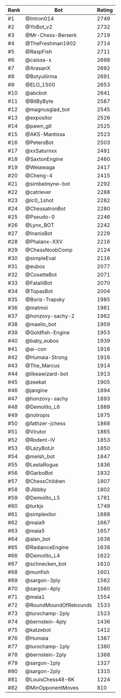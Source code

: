 Rank|Bot|Rating
---|---|---
#1|@Intron014|2749
#2|@YoBot_v2|2732
#3|@Mr-Chess-Berserk|2719
#4|@TheFreshman1902|2714
#5|@RaspFish|2711
#6|@caissa-x|2698
#7|@ArasanX|2692
#8|@Botyuliirma|2691
#9|@ELO_1500|2653
#10|@abcbot|2641
#11|@BitByByte|2587
#12|@magnusglad_bot|2545
#13|@expositor|2526
#14|@pawn_git|2525
#15|@AKS-Mantissa|2523
#16|@PetersBot|2503
#17|@xxSaturnxx|2491
#18|@SaxtonEngine|2460
#19|@Weiawaga|2417
#20|@Cheng-4|2415
#21|@simbelmyne-bot|2292
#22|@catriever|2288
#23|@lc0_1shot|2282
#24|@ChessatronBot|2280
#25|@Pseudo-0|2246
#26|@Lynx_BOT|2242
#27|@InanisBot|2229
#28|@Phalanx-XXV|2216
#29|@ChessNoobComp|2124
#30|@simpleEval|2116
#31|@eubos|2077
#32|@CosetteBot|2071
#33|@FataliiBot|2070
#34|@TopasBot|2004
#35|@Boris-Trapsky|1985
#36|@matmoi|1981
#37|@honzovy-sachy-2|1962
#38|@maello_bot|1959
#39|@Goldfish-Engine|1953
#40|@baby_eubos|1939
#41|@ai-con|1916
#42|@Humaia-Strong|1916
#43|@The_Marcus|1914
#44|@likeawizard-bot|1913
#45|@zeekat|1905
#46|@jangine|1894
#47|@honzovy-sachy|1893
#48|@Demolito_L6|1889
#49|@notropis|1875
#50|@fathzer-jchess|1868
#51|@Virutor|1865
#52|@Rodent-IV|1853
#53|@LazyBotJr|1850
#54|@melsh_bot|1847
#55|@LeelaRogue|1836
#56|@GarboBot|1832
#57|@ChessChildren|1807
#58|@Jibbby|1802
#59|@Demolito_L5|1781
#60|@turkjs|1749
#61|@simplexitor|1688
#62|@maia9|1667
#63|@maia5|1657
#64|@alan_bot|1638
#65|@RadianceEngine|1638
#66|@Demolito_L4|1622
#67|@schnecken_bot|1610
#68|@munfish|1601
#69|@sargon-3ply|1562
#70|@sargon-4ply|1560
#71|@maia1|1554
#72|@RoundMoundOfRebounds|1533
#73|@turochamp-2ply|1523
#74|@bernstein-4ply|1436
#75|@katzebot|1412
#76|@Humaia|1387
#77|@turochamp-1ply|1380
#78|@bernstein-2ply|1368
#79|@sargon-1ply|1327
#80|@sargon-2ply|1315
#81|@LouisChess48-6K|1224
#82|@MinOpponentMoves|810
